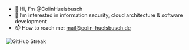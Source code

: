 - 👋 Hi, I’m @ColinHuelsbusch
- 👀 I’m interested in information security, cloud architecture & software development
- 📫 How to reach me: mail@colin-huelsbusch.de

![GitHub Streak](https://github-readme-streak-stats.herokuapp.com?user=ColinHuelsbusch&theme=transparent&hide_border=true&border_radius=5)
